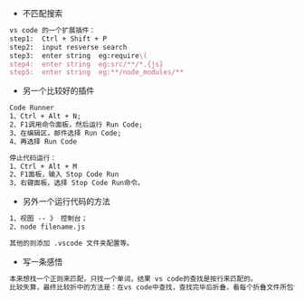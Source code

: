 - 不匹配搜索

```tex
vs code 的一个扩展插件：
step1:  Ctrl + Shift + P
step2:  input resverse search
step3:  enter string  eg:require\(
step4:  enter string  eg:src/**/*.{js}
step5:  enter string  eg:**/node_modules/**
```

- 另一个比较好的插件

```tex
Code Runner
1、Ctrl + Alt + N;
2、F1调用命令面板，然后运行 Run Code;
3、在编辑区，邮件选择 Run Code;
4、再选择 Run Code

停止代码运行：
1、Ctrl + Alt + M
2、F1面板，输入 Stop Code Run
3、右键面板，选择 Stop Code Run命令。
```

- 另外一个运行代码的方法

```tex
1、视图 -- 》 控制台；
2、node filename.js

其他的则添加 .vscode 文件夹配置等。
```

- 写一条感悟

```tex
本来想找一个正则来匹配，只找一个单词，结果 vs code的查找是按行来匹配的。
比较失算，最终比较折中的方法是：在vs code中查找，查找完毕后折叠，看每个折叠文件所包含的数量显示标记来阅读。
```

